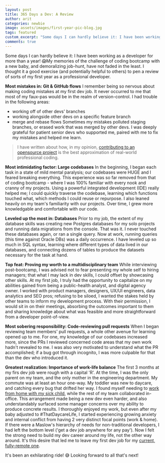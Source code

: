 ```yaml
---
layout: post
title: 365 Days a Dev: A Review
author: arit
categories: newbie
image: assets/images/first-year-pic-blog.jpg
tags: featured
custom_excerpt: "Some days I can hardly believe it: I have been working as a developer for more than a year! 😱"
comments: true
---
```


Some days I can hardly believe it: I have been working as a developer for more than a year! 😱My memories of the challenge of coding bootcamp with a new baby, and demoralizing job-hunt, have not faded in the least. I thought it a good exercise (and potentially helpful to others) to pen a review of sorts of my first year as a professional developer. 

**Most mistakes in: Git & GitHub flows**
I remember being so nervous about making coding mistakes at my first dev job. It never occurred to me that most of my faux-pas would be in the realm of version-control. I had trouble in the following areas:
- working off of other devs' branches
- working alongside other devs on a specific feature branch
- merge and rebase flows
Sometimes my mistakes polluted staging branches, or erased work that was merged by other devs. I was deeply grateful for patient senior devs who supported me, paired with me to fix my mistakes and helped me learn.

> I have written about how, in my opinion, [contributing to an opensource project](https://arit.dev/opensource/) is the best approximation of real-world professional coding.

**Most intimidating factor: Large codebases**
In the beginning, I began each task in a state of mild mental paralysis; our codebases were HUGE and I feared breaking everything. This experience was so far removed from that of coding bootcamp - where I was 100% familiar with every nook and cranny of my projects. Using a powerful integrated development (IDE) really helped me; I could quickly traverse the codebase, learning which functions touched what, which methods I could reuse or repurpose. I also leaned heavily on my team's familiarity with our projects. Over time, I grew more knowledgable and comfortable with our code.

**Leveled up the most in: Databases**
Prior to my job, the extent of my database skills was creating new Postgres databases for my solo projects and running data migrations from the console. That was it. I never touched these databases again, or ran a single query. Now at work, running queries (this time against Oracle DBs) was a daily occurrence. I have leveled up so much in SQL syntax, learning where different types of data lived in our databases, and connecting dozens of tables to produce the datasets necessary for the task at hand.

**Top feat: Proving my worth to a multidisciplinary team**
While interviewing post-bootcamp, I was advised not to fear presenting my whole self to hiring managers; that what I may lack in dev skills, I could offset by showcasing other skills. At my first job, I truly had the opportunity to capitalize on my abilities gained from being a public-health analyst, and digital agency owner. I worked with product managers, designers, UX/UI engineers, data analytics and SEO pros; refusing to be siloed, I wanted the stakes held by other teams to inform my development process. With their permission, I would sit in on their meetings, absorbing the outcomes important to them and sharing knowledge about what was feasible and more straightforward from a developer point-of-view.

**Most sobering responsibility: Code-reviewing pull requests**
When I began reviewing team members' pull requests, a whole other avenue for learning opened up to me. For one, my knowledge of our codebases increased more, since the PRs I reviewed concerned code areas that my own work hadn't revealed to me. I was also very motivated to understand what the PR accomplished; if a bug got through incognito, I was more culpable for that than the dev who introduced it.

**Greatest realization: Importance of work-life balance**
The first 3 months at my firs dev job were rough with a capital 'R'. At the time, I was the only parent on my team, and the only mother in the engineering department. My commute was at least an hour one-way. My toddler was new to daycare, and catching every bug that drifted her way. I found myself needing to [work from home with my sick child]([https://arit.dev/working-from-home-with-sick-child/](https://arit.dev/working-from-home-with-sick-child/)), while the rest of my team collaborated in-office. This arrangement made being a new dev even harder, and also understandably surfaced some manager concerns over my ability to produce concrete results. I thoroughly enjoyed my work, but even after my baby adjusted to #ThatDaycareLife, I started experiencing growing anxiety and internal conflict from having 2 very distinct focal points (work & home). If there were a Maslow's hierarchy of needs for non-traditional developers, I had left the bottom level ('get a dev job anywhere for any pay'). Now I felt the strong need to build my dev career around my life, not the other way around. It's this desire that led me to leave my first dev job for my [current, fully-remote one](https://dev.to/msarit/somebody-pinch-me-i-m-joining-dev-93d).

It's been an exhilarating ride! 😅 Looking forward to all that's next!
